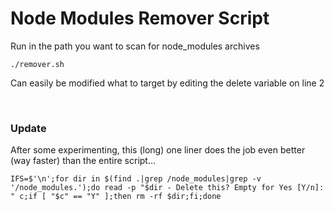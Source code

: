 # Node Modules Remover Script
Run in the path you want to scan for node_modules archives

```shell
./remover.sh
```

Can easily be modified what to target by editing the delete variable on line 2

<br>

### Update

After some experimenting, this (long) one liner does the job even better (way faster) than the entire script...

```shell
IFS=$'\n';for dir in $(find .|grep /node_modules|grep -v '/node_modules.');do read -p "$dir - Delete this? Empty for Yes [Y/n]: " c;if [ "$c" == "Y" ];then rm -rf $dir;fi;done
```
